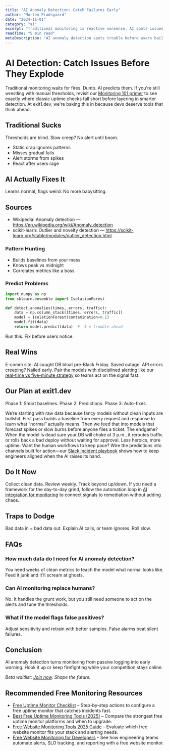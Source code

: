 ```yaml
---
title: "AI Anomaly Detection: Catch Failures Early"
author: "Morten Pradsgaard"
date: "2024-11-01"
category: "ai"
excerpt: "Traditional monitoring is reactive nonsense. AI spots issues before they hit the fan. Here's why it rules."
readTime: "5 min read"
metaDescription: "AI anomaly detection spots trouble before users bail. Learn how to turn monitoring from panic to prediction."
---
```


# AI Detection: Catch Issues Before They Explode

Traditional monitoring waits for fires. Dumb. AI predicts them. If you're still wrestling with manual thresholds, revisit our [Monitoring 101 primer](/blog/website-monitoring-101) to see exactly where classic uptime checks fall short before layering in smarter detection. At exit1.dev, we're baking this in because devs deserve tools that think ahead.

## Traditional Sucks

Thresholds are blind. Slow creep? No alert until boom.

- Static crap ignores patterns
- Misses gradual fails
- Alert storms from spikes
- React after users rage

## AI Actually Fixes It

Learns normal, flags weird. No more babysitting.

## Sources

- Wikipedia: Anomaly detection — https://en.wikipedia.org/wiki/Anomaly_detection
- scikit-learn: Outlier and novelty detection — https://scikit-learn.org/stable/modules/outlier_detection.html

### Pattern Hunting

- Builds baselines from your mess
- Knows peak vs midnight
- Correlates metrics like a boss

### Predict Problems

```python
import numpy as np
from sklearn.ensemble import IsolationForest

def detect_anomalies(times, errors, traffic):
    data = np.column_stack([times, errors, traffic])
    model = IsolationForest(contamination=0.1)
    model.fit(data)
    return model.predict(data)  # -1 = trouble ahead
```

Run this. Fix before users notice.

## Real Wins

E-comm site: AI caught DB bloat pre-Black Friday. Saved outage. API errors creeping? Nailed early. Pair the models with disciplined alerting like our [real-time vs five-minute strategy](/blog/real-time-vs-5-minute-monitoring) so teams act on the signal fast.

## Our Plan at exit1.dev

Phase 1: Smart baselines. Phase 2: Predictions. Phase 3: Auto-fixes.

We’re starting with raw data because fancy models without clean inputs are bullshit. First pass builds a baseline from every request and response to learn what “normal” actually means. Then we feed that into models that forecast spikes or slow burns before anyone files a ticket. The endgame? When the model is dead sure your DB will choke at 3 p.m., it reroutes traffic or rolls back a bad deploy without waiting for approval. Less heroics, more uptime. Want the human workflows to keep pace? Wire the predictions into channels built for action—our [Slack incident playbook](/blog/free-uptime-monitor-slack-integration) shows how to keep engineers aligned when the AI raises its hand.

## Do It Now

Collect clean data. Review weekly. Track beyond up/down. If you need a framework for the day-to-day grind, follow the automation loop in [AI integration for monitoring](/blog/ai-integration-for-website-monitoring) to connect signals to remediation without adding chaos.

## Traps to Dodge

Bad data in = bad data out. Explain AI calls, or team ignores. Roll slow.

## FAQs

### How much data do I need for AI anomaly detection?
You need weeks of clean metrics to teach the model what normal looks like. Feed it junk and it'll scream at ghosts.

### Can AI monitoring replace humans?
No. It handles the grunt work, but you still need someone to act on the alerts and tune the thresholds.

### What if the model flags false positives?
Adjust sensitivity and retrain with better samples. False alarms beat silent failures.

## Conclusion

AI anomaly detection turns monitoring from passive logging into early warning. Hook it up or keep firefighting while your competition stays online.

*Beta waitlist: [Join now](https://exit1.dev). Shape the future.*

## Recommended Free Monitoring Resources

- [Free Uptime Monitor Checklist](/blog/free-uptime-monitor-checklist) – Step-by-step actions to configure a free uptime monitor that catches incidents fast.
- [Best Free Uptime Monitoring Tools (2025)](/blog/best-free-uptime-monitoring-tools) – Compare the strongest free uptime monitor platforms and when to upgrade.
- [Free Website Monitoring Tools 2025 Guide](/blog/free-website-monitoring-tools-2025) – Evaluate which free website monitor fits your stack and alerting needs.
- [Free Website Monitoring for Developers](/blog/free-website-monitoring-for-developers) – See how engineering teams automate alerts, SLO tracking, and reporting with a free website monitor.

